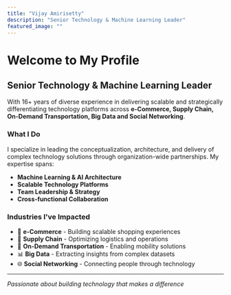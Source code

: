 ```yaml
---
title: "Vijay Amirisetty"
description: "Senior Technology & Machine Learning Leader"
featured_image: ""
---
```


# Welcome to My Profile

## Senior Technology & Machine Learning Leader

With 16+ years of diverse experience in delivering scalable and strategically differentiating technology platforms across **e-Commerce, Supply Chain, On-Demand Transportation, Big Data and Social Networking**.

### What I Do

I specialize in leading the conceptualization, architecture, and delivery of complex technology solutions through organization-wide partnerships. My expertise spans:

- **Machine Learning & AI Architecture**
- **Scalable Technology Platforms**
- **Team Leadership & Strategy**
- **Cross-functional Collaboration**

### Industries I've Impacted

- 🛒 **e-Commerce** - Building scalable shopping experiences
- 🚚 **Supply Chain** - Optimizing logistics and operations  
- 🚗 **On-Demand Transportation** - Enabling mobility solutions
- 📊 **Big Data** - Extracting insights from complex datasets
- 🌐 **Social Networking** - Connecting people through technology

---

*Passionate about building technology that makes a difference*